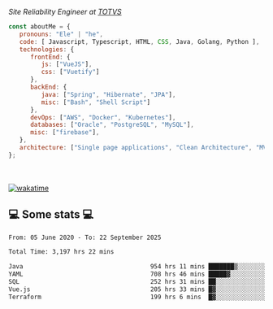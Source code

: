 <p><em>Site Reliability Engineer at <a href="https://www.totvs.com/">TOTVS</a></br>
</em></p>


```javascript
const aboutMe = {
   pronouns: "Ele" | "he",
   code: [ Javascript, Typescript, HTML, CSS, Java, Golang, Python ],
   technologies: {
      frontEnd: {
         js: ["VueJS"],
         css: ["Vuetify"]
      },
      backEnd: {
         java: ["Spring", "Hibernate", "JPA"],
         misc: ["Bash", "Shell Script"]
      },
      devOps: ["AWS", "Docker", "Kubernetes"],
      databases: ["Oracle", "PostgreSQL", "MySQL"],
      misc: ["firebase"],
   },
   architecture: ["Single page applications", "Clean Architecture", "MVC", "Microservices"],
};
```
</br></br>
[![wakatime](https://wakatime.com/badge/user/a3a8ed06-d304-4d6b-bc86-4adc418cdea7.svg)](https://wakatime.com/@a3a8ed06-d304-4d6b-bc86-4adc418cdea7)
<h2>💻 Some stats 💻</h2>

<!--START_SECTION:waka-->

```txt
From: 05 June 2020 - To: 22 September 2025

Total Time: 3,197 hrs 22 mins

Java                                   954 hrs 11 mins ███████▒░░░░░░░░░░░░░░░░░   29.84 %
YAML                                   708 hrs 46 mins █████▓░░░░░░░░░░░░░░░░░░░   22.17 %
SQL                                    252 hrs 31 mins ██░░░░░░░░░░░░░░░░░░░░░░░   07.90 %
Vue.js                                 205 hrs 33 mins █▓░░░░░░░░░░░░░░░░░░░░░░░   06.43 %
Terraform                              199 hrs 6 mins  █▓░░░░░░░░░░░░░░░░░░░░░░░   06.23 %
```

<!--END_SECTION:waka-->
